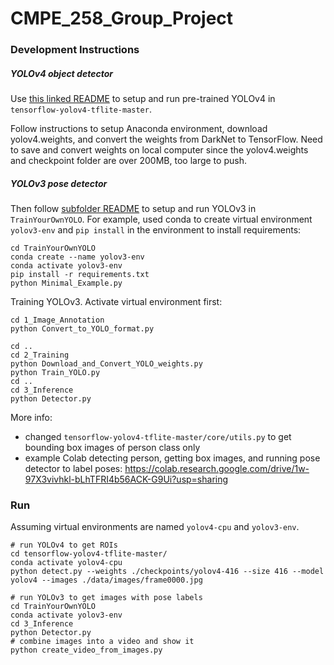 # CMPE_258_Group_Project

### Development Instructions
##### YOLOv4 object detector
Use [this linked README](https://github.com/hualili/opencv/blob/master/deep-learning-2020S/20-2021S-7c-%23README-yolo4-v2-yy-hl-2021-4-5%20(copy).txt) to setup and run pre-trained YOLOv4 in `tensorflow-yolov4-tflite-master`.

Follow instructions to setup Anaconda environment, 
download yolov4.weights, 
and convert the weights from DarkNet to TensorFlow.
Need to save and convert weights on local computer since the yolov4.weights and checkpoint folder are over 200MB, too large to push. 

##### YOLOv3 pose detector
Then follow [subfolder README](https://github.com/tajsandhu/CMPE_258_Group_Project/tree/yolo-to-get-pose/TrainYourOwnYOLO) to setup and run YOLOv3 in `TrainYourOwnYOLO`.
For example, used conda to create virtual environment `yolov3-env` and `pip install` in the environment to install requirements:
```
cd TrainYourOwnYOLO
conda create --name yolov3-env
conda activate yolov3-env
pip install -r requirements.txt
python Minimal_Example.py
```

Training YOLOv3. Activate virtual environment first:
```
cd 1_Image_Annotation
python Convert_to_YOLO_format.py

cd ..
cd 2_Training
python Download_and_Convert_YOLO_weights.py
python Train_YOLO.py 
cd ..
cd 3_Inference
python Detector.py
```

More info:
- changed `tensorflow-yolov4-tflite-master/core/utils.py` to get bounding box images of person class only
- example Colab detecting person, getting box images, and running pose detector to label poses:
https://colab.research.google.com/drive/1w-97X3vivhkl-bLhTFRI4b56ACK-G9Ui?usp=sharing

### Run
Assuming virtual environments are named `yolov4-cpu` and `yolov3-env`.
```
# run YOLOv4 to get ROIs
cd tensorflow-yolov4-tflite-master/
conda activate yolov4-cpu
python detect.py --weights ./checkpoints/yolov4-416 --size 416 --model yolov4 --images ./data/images/frame0000.jpg

# run YOLOv3 to get images with pose labels
cd TrainYourOwnYOLO
conda activate yolov3-env
cd 3_Inference
python Detector.py
# combine images into a video and show it
python create_video_from_images.py
```